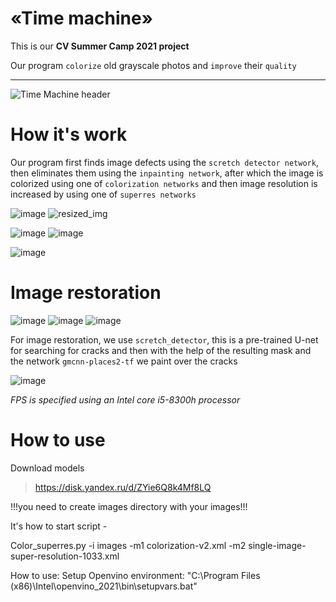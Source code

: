 # «Time machine» 
This is our **CV Summer Camp 2021 project**

Our program `colorize` old grayscale photos and `improve` their `quality`
***

![Time Machine header](https://user-images.githubusercontent.com/58187114/125828115-b1d74ae2-c2d8-458c-afbd-cdddf95b8874.jpg)
# How it's work
Our program first finds image defects using the `scretch detector network`, then eliminates them using the `inpainting network`, after which the image is colorized using one of `colorization networks` and then image resolution is increased by using one of `superres networks`

![image](https://user-images.githubusercontent.com/58187114/126698343-892f1f6e-ae61-49d0-8bd9-168f0473403f.png)
![resized_img ](https://user-images.githubusercontent.com/58187114/126700673-6296ae20-be31-44d0-9d27-6792fbb13fff.png)

![image](https://user-images.githubusercontent.com/58187114/126699152-cbd134bb-21e8-4931-bac3-7de6128add36.png)
![image](https://user-images.githubusercontent.com/58187114/126699176-bdd90b43-5b04-439e-bb81-ae3408b8cf5b.png)

![image](https://user-images.githubusercontent.com/58187114/126699193-756fae61-d514-43b1-bb24-e0e27417ad8b.png)

# Image restoration 
![image](https://user-images.githubusercontent.com/58187114/126701404-885e0525-522a-4dba-9820-dbe8bec331a5.png)
![image](https://user-images.githubusercontent.com/58187114/126701416-49c41ecf-c267-4d17-b25d-cf3e38bc78c5.png)
![image](https://user-images.githubusercontent.com/58187114/126701426-e18fa243-eaa1-44c5-9463-bcc23ef7ac90.png)

For image restoration, we use `scretch_detector`, this is a pre-trained U-net for searching for cracks and then with the help of the resulting mask and the network `gmcnn-places2-tf` we paint over the cracks 

![image](https://user-images.githubusercontent.com/58187114/126701375-ef6325e3-5915-4162-8488-24a5110dffc6.png)

*FPS is specified using an Intel core i5-8300h processor*


# How to use

Download models 
>https://disk.yandex.ru/d/ZYie6Q8k4Mf8LQ




!!!you need to create images directory with your images!!!

It's how to start script -

Color_superres.py -i images -m1 colorization-v2.xml -m2 single-image-super-resolution-1033.xml

How to use:
Setup Openvino environment: "C:\Program Files (x86)\Intel\openvino_2021\bin\setupvars.bat"

